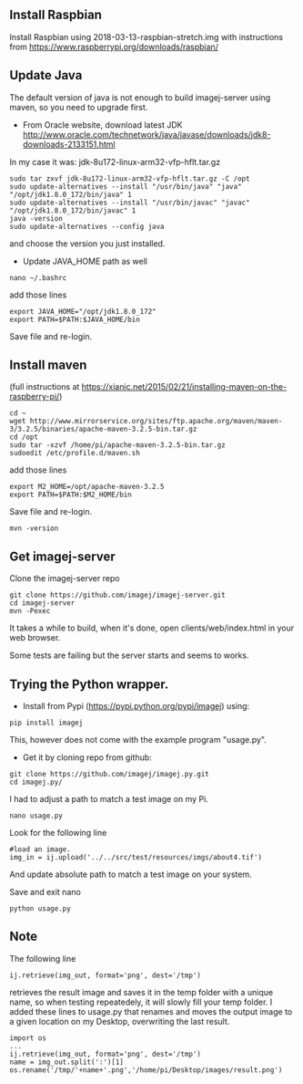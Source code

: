 
## Install Raspbian
Install Raspbian using 2018-03-13-raspbian-stretch.img
with instructions from https://www.raspberrypi.org/downloads/raspbian/

## Update Java
The default version of java is not enough to build imagej-server using maven, so you need to upgrade first.

* From Oracle website, download latest JDK
http://www.oracle.com/technetwork/java/javase/downloads/jdk8-downloads-2133151.html

In my case it was: jdk-8u172-linux-arm32-vfp-hflt.tar.gz

```
sudo tar zxvf jdk-8u172-linux-arm32-vfp-hflt.tar.gz -C /opt
sudo update-alternatives --install "/usr/bin/java" "java" "/opt/jdk1.8.0_172/bin/java" 1 
sudo update-alternatives --install "/usr/bin/javac" "javac" "/opt/jdk1.8.0_172/bin/javac" 1 
java -version
sudo update-alternatives --config java
```

and choose the version you just installed.

* Update JAVA_HOME path as well

````
nano ~/.bashrc
````
add those lines 
````
export JAVA_HOME="/opt/jdk1.8.0_172"
export PATH=$PATH:$JAVA_HOME/bin
````
Save file and re-login.

## Install maven
(full instructions at https://xianic.net/2015/02/21/installing-maven-on-the-raspberry-pi/)
````
cd ~
wget http://www.mirrorservice.org/sites/ftp.apache.org/maven/maven-3/3.2.5/binaries/apache-maven-3.2.5-bin.tar.gz
cd /opt
sudo tar -xzvf /home/pi/apache-maven-3.2.5-bin.tar.gz
sudoedit /etc/profile.d/maven.sh
````
add those lines 
````
export M2_HOME=/opt/apache-maven-3.2.5
export PATH=$PATH:$M2_HOME/bin
````
Save file and re-login.
````
mvn -version
````
## Get imagej-server
Clone the imagej-server repo
````
git clone https://github.com/imagej/imagej-server.git
cd imagej-server
mvn -Pexec
````
It takes a while to build, when it's done, open clients/web/index.html in your web browser.

Some tests are failing but the server starts and seems to works.

## Trying the Python wrapper.

* Install from Pypi (https://pypi.python.org/pypi/imagej) using:
```
pip install imagej
```
This, however does not come with the example program "usage.py". 

* Get it by cloning repo from github:
```
git clone https://github.com/imagej/imagej.py.git
cd imagej.py/
````
I had to adjust a path to match a test image on my Pi.
````
nano usage.py
````
Look for the following line 
````
#load an image.
img_in = ij.upload('../../src/test/resources/imgs/about4.tif')
````
And update absolute path to match a test image on your system.

Save and exit nano

````
python usage.py
````

## Note
The following line 
```
ij.retrieve(img_out, format='png', dest='/tmp')
```
retrieves the result image and saves it in the temp folder with a unique name, so when testing repeatedely, it will slowly fill your temp folder.
I added these lines to usage.py that renames and moves the output image to a given location on my Desktop, overwriting the last result.

````
import os
...
ij.retrieve(img_out, format='png', dest='/tmp')
name = img_out.split(':')[1]
os.rename('/tmp/'+name+'.png','/home/pi/Desktop/images/result.png')
````







